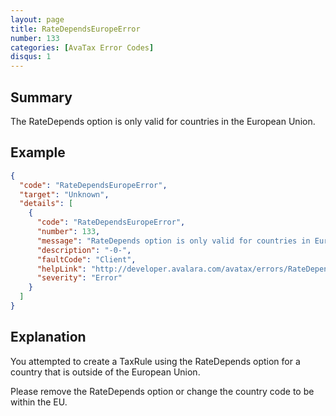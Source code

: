 ```yaml
---
layout: page
title: RateDependsEuropeError
number: 133
categories: [AvaTax Error Codes]
disqus: 1
---
```


## Summary

The RateDepends option is only valid for countries in the European Union.

## Example

```json
{
  "code": "RateDependsEuropeError",
  "target": "Unknown",
  "details": [
    {
      "code": "RateDependsEuropeError",
      "number": 133,
      "message": "RateDepends option is only valid for countries in European Union.",
      "description": "-0-",
      "faultCode": "Client",
      "helpLink": "http://developer.avalara.com/avatax/errors/RateDependsEuropeError",
      "severity": "Error"
    }
  ]
}
```

## Explanation

You attempted to create a TaxRule using the RateDepends option for a country that is outside of the European Union.

Please remove the RateDepends option or change the country code to be within the EU.
